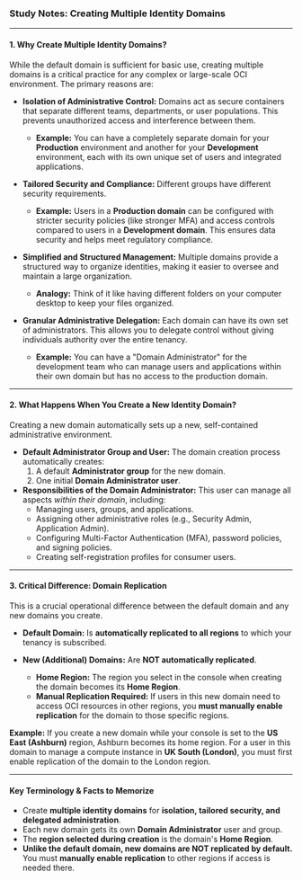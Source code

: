 ### **Study Notes: Creating Multiple Identity Domains**

---

#### **1. Why Create Multiple Identity Domains?**

While the default domain is sufficient for basic use, creating multiple domains is a critical practice for any complex or large-scale OCI environment. The primary reasons are:

*   **Isolation of Administrative Control:** Domains act as secure containers that separate different teams, departments, or user populations. This prevents unauthorized access and interference between them.
    *   **Example:** You can have a completely separate domain for your **Production** environment and another for your **Development** environment, each with its own unique set of users and integrated applications.

*   **Tailored Security and Compliance:** Different groups have different security requirements.
    *   **Example:** Users in a **Production domain** can be configured with stricter security policies (like stronger MFA) and access controls compared to users in a **Development domain**. This ensures data security and helps meet regulatory compliance.

*   **Simplified and Structured Management:** Multiple domains provide a structured way to organize identities, making it easier to oversee and maintain a large organization.
    *   **Analogy:** Think of it like having different folders on your computer desktop to keep your files organized.

*   **Granular Administrative Delegation:** Each domain can have its own set of administrators. This allows you to delegate control without giving individuals authority over the entire tenancy.
    *   **Example:** You can have a "Domain Administrator" for the development team who can manage users and applications within their own domain but has no access to the production domain.

---

#### **2. What Happens When You Create a New Identity Domain?**

Creating a new domain automatically sets up a new, self-contained administrative environment.

*   **Default Administrator Group and User:** The domain creation process automatically creates:
    1.  A default **Administrator group** for the new domain.
    2.  One initial **Domain Administrator user**.
*   **Responsibilities of the Domain Administrator:** This user can manage all aspects *within their domain*, including:
    *   Managing users, groups, and applications.
    *   Assigning other administrative roles (e.g., Security Admin, Application Admin).
    *   Configuring Multi-Factor Authentication (MFA), password policies, and signing policies.
    *   Creating self-registration profiles for consumer users.

---

#### **3. Critical Difference: Domain Replication**

This is a crucial operational difference between the default domain and any new domains you create.

*   **Default Domain:** Is **automatically replicated to all regions** to which your tenancy is subscribed.

*   **New (Additional) Domains:** Are **NOT automatically replicated**.
    *   **Home Region:** The region you select in the console when creating the domain becomes its **Home Region**.
    *   **Manual Replication Required:** If users in this new domain need to access OCI resources in other regions, you **must manually enable replication** for the domain to those specific regions.

**Example:** If you create a new domain while your console is set to the **US East (Ashburn)** region, Ashburn becomes its home region. For a user in this domain to manage a compute instance in **UK South (London)**, you must first enable replication of the domain to the London region.

---

#### **Key Terminology & Facts to Memorize**

*   Create **multiple identity domains** for **isolation, tailored security, and delegated administration**.
*   Each new domain gets its own **Domain Administrator** user and group.
*   The **region selected during creation** is the domain's **Home Region**.
*   **Unlike the default domain, new domains are NOT replicated by default.** You must **manually enable replication** to other regions if access is needed there.
